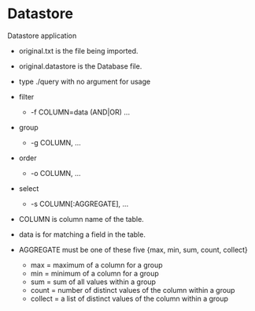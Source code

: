 # Datastore
Datastore application

* original.txt is the file being imported.
* original.datastore is the Database file.

* type ./query with no argument for usage
* filter
  * -f COLUMN=data (AND|OR) ...
* group 
  * -g COLUMN, ...
* order
  * -o COLUMN, ...
* select
  * -s COLUMN[:AGGREGATE], ...
  
* COLUMN is column name of the table.
* data is for matching a field in the table.
* AGGREGATE must be one of these five {max, min, sum, count, collect}
  * max = maximum of a column for a group
  * min = minimum of a column for a group
  * sum = sum of all values within a group
  * count = number of distinct values of the column within a group
  * collect = a list of distinct values of the column within a group


